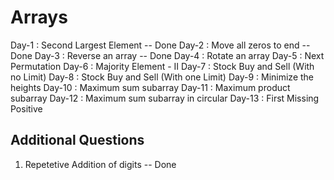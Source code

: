 # Arrays

Day-1 : Second Largest Element  -- Done
Day-2 : Move all zeros to end  -- Done
Day-3 : Reverse an array  -- Done
Day-4 : Rotate an array
Day-5 : Next Permutation
Day-6 : Majority Element - II
Day-7 : Stock Buy and Sell (With no Limit)
Day-8 : Stock Buy and Sell (With one Limit)
Day-9 : Minimize the heights
Day-10 : Maximum sum subarray
Day-11 : Maximum product subarray
Day-12 : Maximum sum subarray in circular
Day-13 : First Missing Positive 


## Additional Questions
1. Repetetive Addition of digits -- Done